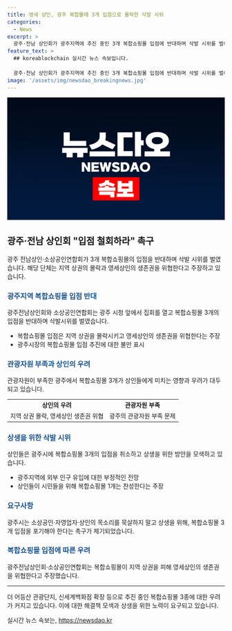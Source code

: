 ```yaml
---
title: 영세 상인, 광주 복합몰에 3개 입점으로 몰락한 삭발 시위
categories:
  - News
excerpt: >
  광주·전남 상인회가 광주지역에 추진 중인 3개 복합쇼핑몰 입점에 반대하며 삭발 시위를 벌이고, 이에 대한 주장을 확대했다. 상인들은 광주시장의 무관절한 행태와 지역 상권 훼손을 우려하며 저항하고 있다. 복합쇼핑몰에 대한 인공지능(AI) 평가와 지역 기업 소멸 사례 등을 언급하며 규탄했으며, 이에 대한 시민들의 찬성과 관련하여도 주장했다. 또한, 상인들은 광주시에게 복합쇼핑몰 3개 입점을 포기하도록 촉구하고 있다.
feature_text: >
  ## koreablockchain 실시간 뉴스 속보입니다.

  광주·전남 상인회가 광주지역에 추진 중인 3개 복합쇼핑몰 입점에 반대하며 삭발 시위를 벌이고, 이에 대한 주장을 확대했다. 상인들은 광주시장의 무관절한 행태와 지역 상권 훼손을 우려하며 저항하고 있다. 복합쇼핑몰에 대한 인공지능(AI) 평가와 지역 기업 소멸 사례 등을 언급하며 규탄했으며, 이에 대한 시민들의 찬성과 관련하여도 주장했다. 또한, 상인들은 광주시에게 복합쇼핑몰 3개 입점을 포기하도록 촉구하고 있다.
image: '/assets/img/newsdao_breakingnews.jpg'
---
```


<p><img src="/assets/img/newsdao_breakingnews.jpg" alt="koreablockchain 속보" /></p>

<h2 data-ke-size="size26">광주·전남 상인회 "입점 철회하라" 촉구</h2>

<p data-ke-size="size16">광주 전남상인·소상공인연합회가 3개 복합쇼핑몰의 입점을 반대하며 삭발 시위를 벌였습니다. 해당 단체는 지역 상권의 몰락과 영세상인의 생존권을 위협한다고 주장하고 있습니다.</p>

<h3><b><span style="color: #1a5490;">광주지역 복합쇼핑몰 입점 반대</span></b></h3>

<p data-ke-size="size16">광주전남상인회와 소상공인연합회는 광주 시청 앞에서 집회를 열고 복합쇼핑몰 3개의 입점을 반대하며 삭발시위를 벌였습니다.</p>

<ul>
  <li>복합쇼핑몰 입점은 지역 상권을 몰락시키고 영세상인의 생존권을 위협한다는 주장</li>
  <li>광주시장의 복합쇼핑몰 입점 추진에 대한 불만 표시</li>
</ul>

<h3><b><span style="color: #1a5490;">관광자원 부족과 상인의 우려</span></b></h3>

<p data-ke-size="size16">관광자원이 부족한 광주에서 복합쇼핑몰 3개가 상인들에게 미치는 영향과 우려가 대두되고 있습니다.</p>

<table>
  <tr>
    <td style="text-align: center; height: 17px;"><b>상인의 우려</b></td>
    <td style="text-align: center; height: 17px;"><b>관광자원 부족</b></td>
  </tr>
  <tr>
    <td style="text-align: center; height: 17px;">지역 상권 몰락, 영세상인 생존권 위협</td>
    <td style="text-align: center; height: 17px;">광주의 관광자원 부족 문제</td>
  </tr>
</table>

<h3><b><span style="color: #1a5490;">상생을 위한 삭발 시위</span></b></h3>

<p data-ke-size="size16">상인들은 광주시에 복합쇼핑몰 3개의 입점을 취소하고 상생을 위한 방안을 모색하고 있습니다.</p>

<ul>
  <li>광주지역에 외부 인구 유입에 대한 부정적인 전망</li>
  <li>상인들이 시민들을 위해 복합쇼핑몰 1개는 찬성한다는 주장</li>
</ul>

<h3><b><span style="color: #1a5490;">요구사항</span></b></h3>

<p data-ke-size="size16">광주시는 소상공인·자영업자·상인의 목소리를 묵살하지 말고 상생을 위해, 복합쇼핑몰 3개 입점을 포기해야 한다는 촉구가 제기되었습니다.</p>

<h3><b><span style="color: #1a5490;">복합쇼핑몰 입점에 따른 우려</span></b></h3>

<p data-ke-size="size16">광주전남상인회·소상공인연합회는 복합쇼핑몰이 지역 상권을 피해 영세상인의 생존권을 위협한다고 주장했습니다.</p>

<hr>

<p data-ke-size="size16">더 어등산 관광단지, 신세계백화점 확장 등으로 추진 중인 복합쇼핑몰 3종에 대한 우려가 커지고 있습니다. 이에 대한 해결책 모색과 상생을 위한 노력이 요구되고 있습니다.</p>
실시간 뉴스 속보는, <a href="https://newsdao.kr" rel="dofollow">https://newsdao.kr</a>



